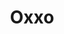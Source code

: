 ---
title: "Oxxo"
url: /san-luis-rio-colorado/oxxo-avenida-benito-juarez-garcia/
shop: Lebensmittel
---